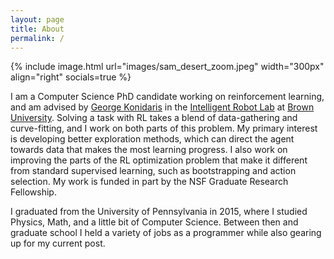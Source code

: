 ```yaml
---
layout: page
title: About
permalink: /
---
```


<!-- {% include image.html url="images/sam_apples_cropped.jpg" width="300px" align="right" socials=true %} -->
{% include image.html url="images/sam_desert_zoom.jpeg" width="300px" align="right" socials=true %}

I am a Computer Science PhD candidate working on reinforcement learning, and am advised by [George Konidaris] in the [Intelligent Robot Lab] at [Brown University]. Solving a task with RL takes a blend of data-gathering and curve-fitting, and I work on both parts of this problem. My primary interest is developing better exploration methods, which can direct the agent towards data that makes the most learning progress. I also work on improving the parts of the RL optimization problem that make it different from standard supervised learning, such as bootstrapping and action selection. My work is funded in part by the NSF Graduate Research Fellowship.

I graduated from the University of Pennsylvania in 2015, where I studied Physics, Math, and a little bit of Computer Science. Between then and graduate school I held a variety of jobs as a programmer while also gearing up for my current post.



[George Konidaris]: http://cs.brown.edu/people/gdk/
[Intelligent Robot Lab]: http://irl.cs.brown.edu/
[here]: https://scholar.google.com/citations?user=H8gdqsUAAAAJ&hl=en
[samuel_lobel@brown.edu]: mailto:samuel_lobel@brown.edu
[Brown University]: https://cs.brown.edu/
